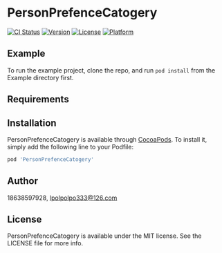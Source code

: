 # PersonPrefenceCatogery

[![CI Status](https://img.shields.io/travis/18638597928/PersonPrefenceCatogery.svg?style=flat)](https://travis-ci.org/18638597928/PersonPrefenceCatogery)
[![Version](https://img.shields.io/cocoapods/v/PersonPrefenceCatogery.svg?style=flat)](https://cocoapods.org/pods/PersonPrefenceCatogery)
[![License](https://img.shields.io/cocoapods/l/PersonPrefenceCatogery.svg?style=flat)](https://cocoapods.org/pods/PersonPrefenceCatogery)
[![Platform](https://img.shields.io/cocoapods/p/PersonPrefenceCatogery.svg?style=flat)](https://cocoapods.org/pods/PersonPrefenceCatogery)

## Example

To run the example project, clone the repo, and run `pod install` from the Example directory first.

## Requirements

## Installation

PersonPrefenceCatogery is available through [CocoaPods](https://cocoapods.org). To install
it, simply add the following line to your Podfile:

```ruby
pod 'PersonPrefenceCatogery'
```

## Author

18638597928, lpolpolpo333@126.com

## License

PersonPrefenceCatogery is available under the MIT license. See the LICENSE file for more info.
